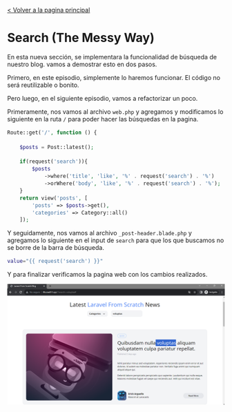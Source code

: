 [< Volver a la pagina principal](/docs/readme.md)

# Search (The Messy Way)

En esta nueva sección, se implementara la funcionalidad de búsqueda de nuestro blog. vamos a demostrar esto en dos pasos. 

Primero, en este episodio, simplemente lo haremos funcionar. El código no será reutilizable o bonito. 

Pero luego, en el siguiente episodio, vamos a refactorizar un poco.

Primeramente, nos vamos al archivo `web.php` y agregamos y modificamos lo siguiente en la ruta `/` para poder hacer las búsquedas en la pagina.

```php
Route::get('/', function () {

    $posts = Post::latest();

    if(request('search')){
        $posts
            ->where('title', 'like', '%' . request('search') . '%')
            ->orWhere('body', 'like', '%' . request('search') . '%');
    }
    return view('posts', [
        'posts' => $posts->get(),
        'categories' => Category::all()
    ]);
```

Y seguidamente, nos vamos al archivo `_post-header.blade.php` y agregamos lo siguiente en el input de `search` para que los que buscamos no se borre de la barra de búsqueda.

```bash
value="{{ request('search') }}"
```

Y para finalizar verificamos la pagina web con los cambios realizados.

![Verificación del search](./images/verisearch.png)

